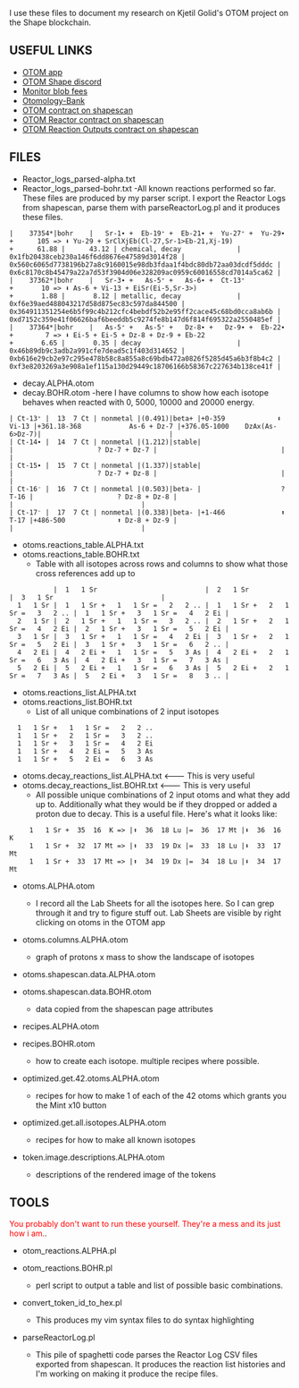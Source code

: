 I use these files to document my research on Kjetil Golid's OTOM project on the Shape blockchain.

## USEFUL LINKS
- [OTOM app](https://www.otom.xyz/)
- [OTOM Shape discord](https://discord.com/channels/1259842667513118730/1308152652705693798)
- [Monitor blob fees](https://ct.app/gasPrice/eth)
- [Otomology-Bank](https://donquixuote.github.io/Otomology-Bank/index.html)
- [OTOM contract on shapescan](https://shapescan.xyz/token/0x2f9810789aebBB6cdC6c0332948fF3B6D11121E3?tab=read_write_proxy)
- [OTOM Reactor contract on shapescan](https://shapescan.xyz/address/0xB8874fCE9b702B191C306A21c7A4a101FB14a0fc?tab=read_write_proxy)
- [OTOM Reaction Outputs contract on shapescan](https://shapescan.xyz/token/0x7d5A370F277e1847E4f768a88758237c6E3456eD?tab=read_write_proxy)

## FILES

 - Reactor_logs_parsed-alpha.txt
 - Reactor_logs_parsed-bohr.txt
    -All known reactions performed so far. These files are produced by my parser script. I export the Reactor Logs from shapescan, parse them with parseReactorLog.pl and it produces these files.
```
|    37354*|bohr    |   Sr-1∙ +  Eb-19⁺ +  Eb-21∙ +  Yu-27⁺ +  Yu-29∙ +      105 => ⬇ Yu-29 + SrClXjEb(Cl-27,Sr-1>Eb-21,Xj-19)                                         +      61.88 |      43.12 | chemical, decay              | 0x1fb20438ceb230a146f6dd8676e47589d3014f28 | 0x560c6065d7738196b27a8c9160015e98db3fdaa1f4bdc80db72aa03dcdf5dddc | 0x6c8170c8b45479a22a7d53f3904d06e328209ac0959c60016558cd7014a5ca62 |
|    37362*|bohr    |   Sr-3∙ +   As-5⁺ +   As-6∙ +  Ct-13⁺           +       10 => ⬇ As-6 + Vi-13 + EiSr(Ei-5,Sr-3>)                                                  +       1.88 |       8.12 | metallic, decay              | 0xf6e39aed488043217d58d875ec83c597da844500 | 0x364911351254e6b5f99c4b212cfc4bebdf52b2e95ff2cace45c68bd0cca8ab6b | 0xd7152c359e41f06626baf6beeddb5c9274fe8b147d6f814f695322a2550485ef |
|    37364*|bohr    |   As-5⁺ +   As-5⁺ +   Dz-8∙ +   Dz-9∙ +  Eb-22∙ +        7 => ⬇ Ei-5 + Ei-5 + Dz-8 + Dz-9 + Eb-22                                                +       6.65 |       0.35 | decay                        | 0x46b89db9c3adb2a991cfe7dead5c1f403d314652 | 0xb616e29cb2e97c295e478b58c8a855a8c69bdb472a0826f5285d45a6b3f8b4c2 | 0xf3e8203269a3e908a1ef115a130d29449c18706166b58367c227634b138ce41f |
```

 - decay.ALPHA.otom
 - decay.BOHR.otom 
    -here I have columns to show how each isotope behaves when reacted with 0, 5000, 10000 and 20000 energy.
```
| Ct-13⁺ |  13  7 Ct | nonmetal |(0.491)|beta+ |+0-359             ⬇ Vi-13 |+361.18-368            As-6 + Dz-7 |+376.05-1000    DzAx(As-6>Dz-7)|                                |
| Ct-14∙ |  14  7 Ct | nonmetal |(1.212)|stable|                           |                     ? Dz-7 + Dz-7 |                               |                                |
| Ct-15∙ |  15  7 Ct | nonmetal |(1.337)|stable|                           |                     ? Dz-7 + Dz-8 |                               |                                |
| Ct-16⁻ |  16  7 Ct | nonmetal |(0.503)|beta- |                    ? T-16 |                     ? Dz-8 + Dz-8 |                               |                                |
| Ct-17⁻ |  17  7 Ct | nonmetal |(0.338)|beta- |+1-466              ⬆ T-17 |+486-500             ⬆ Dz-8 + Dz-9 |                               |                                |
```

 - otoms.reactions_table.ALPHA.txt
 - otoms.reactions_table.BOHR.txt
   - Table with all isotopes across rows and columns to show what those cross references add up to
```
           |  1   1 Sr                           |  2   1 Sr                           |  3   1 Sr                           |
  1   1 Sr |  1   1 Sr +   1   1 Sr =   2   2 .. |  1   1 Sr +   2   1 Sr =   3   2 .. |  1   1 Sr +   3   1 Sr =   4   2 Ei |
  2   1 Sr |  2   1 Sr +   1   1 Sr =   3   2 .. |  2   1 Sr +   2   1 Sr =   4   2 Ei |  2   1 Sr +   3   1 Sr =   5   2 Ei |
  3   1 Sr |  3   1 Sr +   1   1 Sr =   4   2 Ei |  3   1 Sr +   2   1 Sr =   5   2 Ei |  3   1 Sr +   3   1 Sr =   6   2 .. |
  4   2 Ei |  4   2 Ei +   1   1 Sr =   5   3 As |  4   2 Ei +   2   1 Sr =   6   3 As |  4   2 Ei +   3   1 Sr =   7   3 As |
  5   2 Ei |  5   2 Ei +   1   1 Sr =   6   3 As |  5   2 Ei +   2   1 Sr =   7   3 As |  5   2 Ei +   3   1 Sr =   8   3 .. |
```
 - otoms.reactions_list.ALPHA.txt
 - otoms.reactions_list.BOHR.txt
   - List of all unique combinations of 2 input isotopes
```
  1   1 Sr +   1   1 Sr =   2   2 ..
  1   1 Sr +   2   1 Sr =   3   2 ..
  1   1 Sr +   3   1 Sr =   4   2 Ei
  1   1 Sr +   4   2 Ei =   5   3 As
  1   1 Sr +   5   2 Ei =   6   3 As
```
 - otoms.decay_reactions_list.ALPHA.txt  <--- This is very useful
 - otoms.decay_reactions_list.BOHR.txt  <--- This is very useful
   - All possible unique combinations of 2 input otoms and what they add up to. Additionally what they would be if they dropped or added a proton due to decay. This is a useful file. Here's what it looks like:
```
     1   1 Sr +  35  16  K => |⬆  36  18 Lu |=  36  17 Mt |⬇  36  16  K
     1   1 Sr +  32  17 Mt => |⬆  33  19 Dx |=  33  18 Lu |⬇  33  17 Mt
     1   1 Sr +  33  17 Mt => |⬆  34  19 Dx |=  34  18 Lu |⬇  34  17 Mt
```

 - otoms.ALPHA.otom 
    - I record all the Lab Sheets for all the isotopes here. So I can grep through it and try to figure stuff out. Lab Sheets are visible by right clicking on otoms in the OTOM app

 - otoms.columns.ALPHA.otom 
    - graph of protons x mass to show the landscape of isotopes

 - otoms.shapescan.data.ALPHA.otom
 - otoms.shapescan.data.BOHR.otom 
    - data copied from the shapescan page attributes

 - recipes.ALPHA.otom
 - recipes.BOHR.otom 
    - how to create each isotope. multiple recipes where possible.

 - optimized.get.42.otoms.ALPHA.otom 
    - recipes for how to make 1 of each of the 42 otoms which grants you the Mint x10 button

 - optimized.get.all.isotopes.ALPHA.otom 
    - recipes for how to make all known isotopes

 - token.image.descriptions.ALPHA.otom 
    - descriptions of the rendered image of the tokens

## TOOLS
<span style="color:red"> You probably don't want to run these yourself. They're a mess and its just how i am.</span>.
 - otom_reactions.ALPHA.pl
 - otom_reactions.BOHR.pl  
    - perl script to output a table and list of possible basic combinations.

 - convert_token_id_to_hex.pl
    - This produces my vim syntax files to do syntax highlighting

 - parseReactorLog.pl
    - This pile of spaghetti code parses the Reactor Log CSV files exported from shapescan. It produces the reaction list histories and I'm working on making it produce the recipe files.
